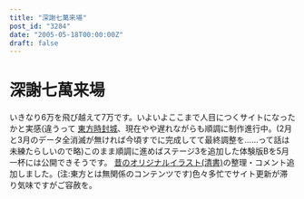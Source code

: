 ```yaml
---
title: "深謝七萬来場"
post_id: "3284"
date: "2005-05-18T00:00:00Z"
draft: false
---
```


# 深謝七萬来場

いきなり6万を飛び越えて7万です。いよいよここまで人目につくサイトになったかと実感(違うって [東方時封城](/!/thA/)、現在やや遅れながらも順調に制作進行中。(2月と3月のデータ全消滅が無ければ今頃すでに完成してて最終調整を……って話は未練たらしいので略)このまま順調に進めばステージ3を追加した体験版Bを5月一杯には公開できそうです。  [昔のオリジナルイラスト(清書)](/category/products/illustration)の整理・コメント追加しました。(注:東方とは無関係のコンテンツです)色々多忙でサイト更新が滞り気味ですがご容赦を。
